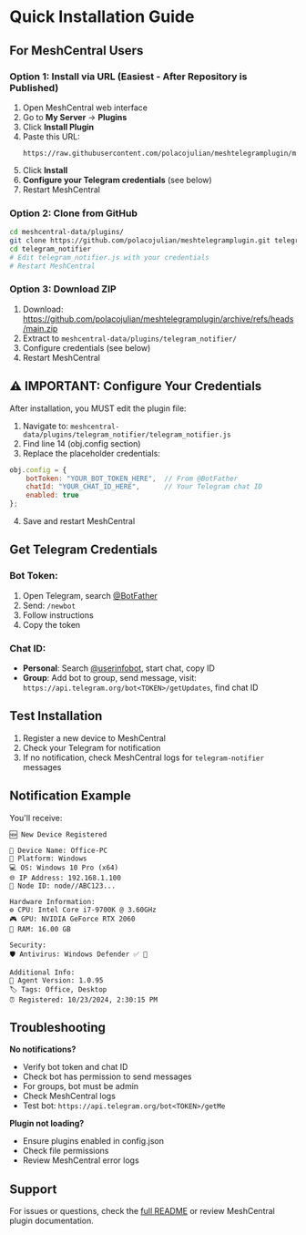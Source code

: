 # Quick Installation Guide

## For MeshCentral Users

### Option 1: Install via URL (Easiest - After Repository is Published)

1. Open MeshCentral web interface
2. Go to **My Server** → **Plugins**
3. Click **Install Plugin**
4. Paste this URL:
   ```
   https://raw.githubusercontent.com/polacojulian/meshtelegramplugin/main/config.json
   ```
5. Click **Install**
6. **Configure your Telegram credentials** (see below)
7. Restart MeshCentral

### Option 2: Clone from GitHub

```bash
cd meshcentral-data/plugins/
git clone https://github.com/polacojulian/meshtelegramplugin.git telegram_notifier
cd telegram_notifier
# Edit telegram_notifier.js with your credentials
# Restart MeshCentral
```

### Option 3: Download ZIP

1. Download: https://github.com/polacojulian/meshtelegramplugin/archive/refs/heads/main.zip
2. Extract to `meshcentral-data/plugins/telegram_notifier/`
3. Configure credentials (see below)
4. Restart MeshCentral

## ⚠️ IMPORTANT: Configure Your Credentials

After installation, you MUST edit the plugin file:

1. Navigate to: `meshcentral-data/plugins/telegram_notifier/telegram_notifier.js`
2. Find line 14 (obj.config section)
3. Replace the placeholder credentials:

```javascript
obj.config = {
    botToken: "YOUR_BOT_TOKEN_HERE",  // From @BotFather
    chatId: "YOUR_CHAT_ID_HERE",      // Your Telegram chat ID
    enabled: true
};
```

4. Save and restart MeshCentral

## Get Telegram Credentials

### Bot Token:
1. Open Telegram, search [@BotFather](https://t.me/BotFather)
2. Send: `/newbot`
3. Follow instructions
4. Copy the token

### Chat ID:
- **Personal**: Search [@userinfobot](https://t.me/userinfobot), start chat, copy ID
- **Group**: Add bot to group, send message, visit: `https://api.telegram.org/bot<TOKEN>/getUpdates`, find chat ID

## Test Installation

1. Register a new device to MeshCentral
2. Check your Telegram for notification
3. If no notification, check MeshCentral logs for `telegram-notifier` messages

## Notification Example

You'll receive:
```
🆕 New Device Registered

📱 Device Name: Office-PC
🔧 Platform: Windows
💻 OS: Windows 10 Pro (x64)
🌐 IP Address: 192.168.1.100
🔑 Node ID: node//ABC123...

Hardware Information:
⚙️ CPU: Intel Core i7-9700K @ 3.60GHz
🎮 GPU: NVIDIA GeForce RTX 2060
💾 RAM: 16.00 GB

Security:
🛡️ Antivirus: Windows Defender ✅ 🔄

Additional Info:
🔄 Agent Version: 1.0.95
🏷️ Tags: Office, Desktop
⏰ Registered: 10/23/2024, 2:30:15 PM
```

## Troubleshooting

**No notifications?**
- Verify bot token and chat ID
- Check bot has permission to send messages
- For groups, bot must be admin
- Check MeshCentral logs
- Test bot: `https://api.telegram.org/bot<TOKEN>/getMe`

**Plugin not loading?**
- Ensure plugins enabled in config.json
- Check file permissions
- Review MeshCentral error logs

## Support

For issues or questions, check the [full README](readme.md) or review MeshCentral plugin documentation.

